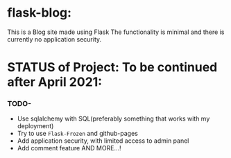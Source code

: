 # flask-blog:
This is a Blog site made using Flask
The functionality is minimal and there is currently no application security.

# STATUS of Project: To be continued after April 2021:

### TODO-

- Use sqlalchemy with SQL(preferably something that works with my deployment)
- Try to use `Flask-Frozen` and github-pages
- Add application security, with limited access to admin panel
- Add comment feature
AND MORE...!
